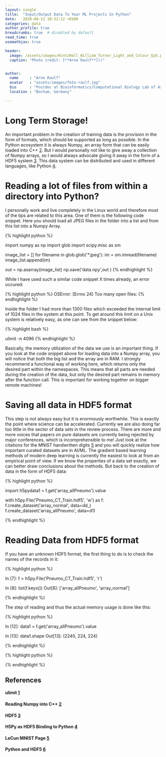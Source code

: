 ```yaml
---
layout: single
title:  "Input/Output Data To Your ML Projects In Python"
date:   2020-08-12 10:32:12 +0100
categories: data
author_profile: true
breadcrumbs: true  # disabled by default
read_time: true
usemathjax: true

header:
  image: /assets/images/HintzHall_William_Turner_Light_and_Colour_Ep5.png
  caption: "Photo credit: [**Arne Raulf**]()"


author:
  name     : "Arne Raulf"
  avatar   : "assets/images/foto-raulf.jpg"
  bio      : "Postdoc at Bioinformatics/Computational Biology Lab of Axel Mosig. AI/ML in physical/biological problems."
  location : "Bochum, Germany" 

---
```



# Long Term Storage!

An important problem in the creation of training data is the provision in the form of formats, which should be supported as long as possible. In the Python ecosystem it is always Numpy, an array form that can be easily loaded into C++ [2](https://github.com/rogersce/cnpy). But I would personally not like to give away a collection of Numpy arrays, so I would always advocate giving it away in the form of a HDF5 system [3](https://support.hdfgroup.org/HDF5/doc/H5.intro.html). This data system can be distributed and used in different languages, like Python [4](https://www.h5py.org/). 

# Reading a lot of files from within a directory into Python?

I personally work and live completely in the Linux world and therefore most of the tips are related to this area. One of them is the following code snippet. Here you should load all JPEG files in the folder into a list and from this list into a Numpy Array. 


{% highlight python %}

import numpy as np
import glob
import scipy.misc as sm

image_list = []
for filename in glob.glob('*.jpeg'):
    im = sm.imread(filename)
    image_list.append(im)

out = np.asarray(image_list)
np.save('data.npy',out )
{% endhighlight %}


While I have used such a similar code snippet X times already, an error occured:

{% highlight python %}
OSError: [Errno 24] Too many open files:
{% endhighlight %}

Inside the folder I had more than 1300 files which exceeded the internal limit of 1024 files in the system at this point. To get around this limit on a Unix system is relatively easy, as one can see from the snippet below:

{% highlight bash %}

ulimit -n 4096
{% endhighlight %}

Basically, the memory utilization of the data we use is an important thing. If you look at the code snippet above for loading data into a Numpy array, you will notice that both the big list and the array are in RAM. I strongly recommend a functional way of working here, which returns only the desired part within the namespaces. This means that all parts are needed during the creation of the data, but only the desired part remains in memory after the function call. This is important for working together on bigger remote machines!


# Saving all data in HDF5 format

This step is not always easy but it is enormously worthwhile. This is exactly the point where science can be accelerated. Currently we are also doing far too little in the sector of data sets in the review process. There are more and more voices that papers on pure datasets are currently being rejected by major conferences, which is incomprehensible to me!
Just look at the citations for the MNIST handwritten digits [5](http://yann.lecun.com/exdb/mnist/) and you will quickly realize how important curated datasets are in AI/ML. The gradient based learning methods of modern deep learning is currently the easiest to look at from an empirical point of view. If we know the properties of a data set exactly, we can better draw conclusions about the methods.
But back to the creation of data in the form of HDF5 data:




{% highlight python %}


import h5pydata1 = f.get('array_allPneumo').value

with h5py.File('Pneumo_CT_Train.hdf5', 'w') as f:
    f.create_dataset('array_normal', data=dd_)
    f.create_dataset('array_allPneumo', data=d1)
    
{% endhighlight %}



# Reading Data from HDF5 format

If you have an unknown HDF5 format, the first thing to do is to check the names of the records in it:

{% highlight python %}

In [7]: f = h5py.File('Pneumo_CT_Train.hdf5', 'r')

In [8]: list(f.keys())
Out[8]: ['array_allPneumo', 'array_normal']


{% endhighlight %}

The step of reading and thus the actual memory usage is done like this:


{% highlight python %}

In [12]: data1 = f.get('array_allPneumo').value

In [13]: data1.shape
Out[13]: (2240, 224, 224)


{% endhighlight %}













{% highlight python %}



{% endhighlight %}





## References
#### ulimit [1](https://ss64.com/bash/ulimit.html)
#### Reading Numpy into C++ [2](https://github.com/rogersce/cnpy)
#### HDF5 [3](https://support.hdfgroup.org/HDF5/doc/H5.intro.html)
#### H5Py as HDF5 Binding to Python [4](https://www.h5py.org/)
#### LeCun MNIST Page [5](http://yann.lecun.com/exdb/mnist/)
#### Python and HDF5 [6](https://www.pythonforthelab.com/blog/how-to-use-hdf5-files-in-python/)

[jekyll-docs]: https://jekyllrb.com/docs/home
[jekyll-gh]:   https://github.com/jekyll/jekyll
[jekyll-talk]: https://talk.jekyllrb.com/

